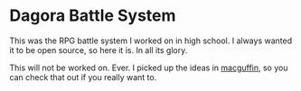 # Dagora Battle System #

This was the RPG battle system I worked on in high school. I always wanted it to be open
source, so here it is. In all its glory.

This will not be worked on. Ever. I picked up the ideas in [macguffin][mac], so
you can check that out if you really want to.

[mac]: https://github.com/oddevan/macguffin